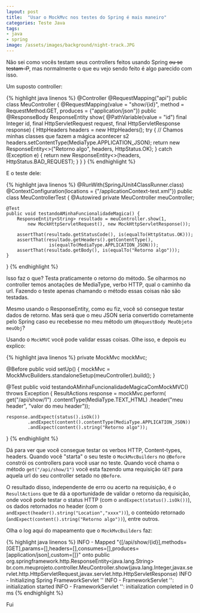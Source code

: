 ```yaml
---
layout: post
title:  "Usar o MockMvc nos testes do Spring é mais maneiro"
categories: Teste Java
tags:
- java
- spring
image: /assets/images/background/night-track.JPG
---
```

Não sei como vocês testam seus controllers feitos usando Spring <s>ou se testam :P</s>, mas normalmente o que eu vejo sendo feito é algo parecido com isso. 

Um suposto controller:

{% highlight java linenos %}
@Controller
@RequestMapping("api")
public class MeuController {
    @RequestMapping(value = "show/{id}", 
    				method = RequestMethod.GET, 
    				produces = {"application/json"})
    public
    @ResponseBody
    ResponseEntity<String> show(
                @PathVariable(value = "id") final Integer id, 
                final HttpServletRequest request, 
                final HttpServletResponse response) {
        HttpHeaders headers = new HttpHeaders();
        try {
            // Chamos minhas classes que fazem a mágica acontecer s2
            headers.setContentType(MediaType.APPLICATION_JSON);
            return new ResponseEntity<>("Retorno algo", headers, HttpStatus.OK);
        } catch (Exception e) {
            return new ResponseEntity<>(headers, HttpStatus.BAD_REQUEST);
        }
    }
}
{% endhighlight %}

E o teste dele:

{% highlight java linenos %}
@RunWith(SpringJUnit4ClassRunner.class)
@ContextConfiguration(locations = {"/applicationContext-test.xml"})
public class MeuControllerTest {
    @Autowired
    private MeuController meuController;

    @Test
    public void testandoAMinhaFuncionalidadeMagica() {
        ResponseEntity<String> resultado = meuController.show(1, 
            new MockHttpServletRequest(), new MockHttpServletResponse());

        assertThat(resultado.getStatusCode(), is(equalTo(HttpStatus.OK)));
        assertThat(resultado.getHeaders().getContentType(), 
                    is(equalTo(MediaType.APPLICATION_JSON)));
        assertThat(resultado.getBody(), is(equalTo("Retorno algo")));
    }
}
{% endhighlight %}


Isso faz o que? Testa praticamente o retorno do método. Se olharmos no controller temos anotações de MediaType, verbo HTTP, qual o caminho da url. Fazendo o teste apenas chamando o método essas coisas não são testadas.

Mesmo usando o ResponseEntity, como eu fiz, você só consegue testar dados de retorno. Mas será que o meu JSON seria convertido corretamente pelo Spring caso eu recebesse no meu método um `@RequestBody MeuObjeto meuObj`?

Usando o `MockMVC` você pode validar essas coisas. Olhe isso, e depois eu explico:

{% highlight java linenos %}
private MockMvc mockMvc;

@Before
public void setUp() {
    mockMvc = MockMvcBuilders.standaloneSetup(meuController).build();
}

@Test
public void testandoAMinhaFuncionalidadeMagicaComMockMVC() throws Exception {
    ResultActions response = mockMvc.perform(
                get("/api/show/1")
                        .contentType(MediaType.TEXT_HTML)
                        .header("meu header", "valor do meu header"));

    response.andExpect(status().isOk())
            .andExpect(content().contentType(MediaType.APPLICATION_JSON))
            .andExpect(content().string("Retorno algo"));
}
{% endhighlight %}

Dá para ver que você consegue testar os verbos HTTP, Content-types, headers. Quando você "starta" o seu teste o `MockMvcBuilders` no `@Before` constrói os controllers para você usar no teste. Quando você chama o método `get("/api/show/1")` você esta fazendo uma requisição `GET` para aquela url do seu controller setado no `@Before`. 

O resultado disso, independente de erro ou acerto na requisição, é o `ResultActions` que te dá a oportunidade de validar o retorno da requisição, onde você pode testar o status HTTP (com o `andExpect(status().isOk())`), os dados retornados no header (com o `andExpect(header().string("Location","xxxx"))`), o conteúdo retornado (`andExpect(content().string("Retorno algo"))`), entre outros.

Olha o log aqui do mapeamento que o `MockMvcBuilders` faz:

{% highlight java linenos %}
INFO - Mapped "{[/api/show/{id}],methods=[GET],params=[],headers=[],consumes=[],produces=[application/json],custom=[]}" onto public org.springframework.http.ResponseEntity<java.lang.String> br.com.meuprojeto.controller.MeuController.show(java.lang.Integer,javax.servlet.http.HttpServletRequest,javax.servlet.http.HttpServletResponse)
INFO - Initializing Spring FrameworkServlet ''
INFO - FrameworkServlet '': initialization started
INFO - FrameworkServlet '': initialization completed in 0 ms
{% endhighlight %} 

Fui



